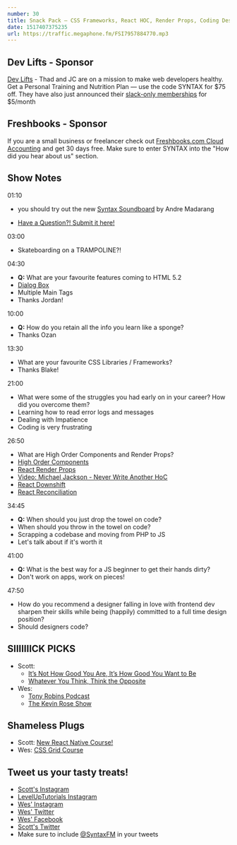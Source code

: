 ```yaml
---
number: 30
title: Snack Pack — CSS Frameworks, React HOC, Render Props, Coding Designers, Early Career Advice and a sound board!
date: 1517407375235
url: https://traffic.megaphone.fm/FSI7957884770.mp3
---
```


## Dev Lifts - Sponsor

[Dev Lifts](https://devlifts.io) - Thad and JC are on a mission to make web developers healthy. Get a Personal Training and Nutrition Plan — use the code SYNTAX for $75 off. They have also just announced their [slack-only memberships](https://devlifts.io/slack.html) for $5/month

## Freshbooks - Sponsor

If you are a small business or freelancer check out [Freshbooks.com Cloud Accounting](https://freshbooks.com/syntax) and get 30 days free. Make sure to enter SYNTAX into the "How did you hear about us" section.

## Show Notes

01:10

* you should try out the new [Syntax Soundboard](https://codepen.io/drehimself/full/BYBwBp/) by Andre Madarang

* [Have a Question?! Submit it here!](https://docs.google.com/forms/d/e/1FAIpQLSfQlAo1wXHiJMySdU-h8QMtfoz92aMS9eycEHXB6eRCLh8KHA/viewform)

03:00

* Skateboarding on a TRAMPOLINE?!

04:30

* **Q:** What are your favourite features coming to HTML 5.2
* [Dialog Box](https://webdesign.tutsplus.com/tutorials/native-popups-and-modals-with-the-html5-dialog-element--cms-23876)
* Multiple Main Tags
* Thanks Jordan!

10:00

* **Q:** How do you retain all the info you learn like a sponge?
* Thanks Ozan

13:30

* What are your favourite CSS Libraries / Frameworks?
* Thanks Blake!

21:00

* What were some of the struggles you had early on in your career? How did you overcome them?
* Learning how to read error logs and messages
* Dealing with Impatience
* Coding is very frustrating

26:50

* What are High Order Components and Render Props?
* [High Order Components](https://reactjs.org/docs/higher-order-components.html)
* [React Render Props](https://reactjs.org/docs/render-props.html)
* [Video: Michael Jackson - Never Write Another HoC](https://www.youtube.com/watch?v=BcVAq3YFiuc)
* [React Downshift](https://github.com/paypal/downshift)
* [React Reconciliation](https://reactjs.org/docs/reconciliation.html)

34:45

* **Q:** When should you just drop the towel on code?
* When should you throw in the towel on code?
* Scrapping a codebase and moving from PHP to JS
* Let's talk about if it's worth it

41:00

* **Q:** What is the best way for a JS beginner to get their hands dirty?
* Don't work on apps, work on pieces!

47:50

* How do you recommend a designer falling in love with frontend dev sharpen their skills while being (happily) committed to a full time design position?
* Should designers code?

## SIIIIIIICK PICKS

* Scott:
  * [It’s Not How Good You Are, It’s How Good You Want to Be](http://amzn.to/2DOE9V9)
  * [Whatever You Think, Think the Opposite](http://amzn.to/2GybLbh)
* Wes:
  * [Tony Robins Podcast](https://www.tonyrobbins.com/podcasts/)
  * [The Kevin Rose Show](https://www.kevinrose.com/)

## Shameless Plugs

* Scott: [New React Native Course!](https://www.leveluptutorials.com/pro)
* Wes: [CSS Grid Course](https://CSSGrid.io)

## Tweet us your tasty treats!

* [Scott's Instagram](https://www.instagram.com/stolinski/)
* [LevelUpTutorials Instagram](https://www.instagram.com/LevelUpTutorials/)
* [Wes' Instagram](https://www.instagram.com/wesbos/)
* [Wes' Twitter](https://twitter.com/wesbos)
* [Wes' Facebook](https://www.facebook.com/wesbos.developer)
* [Scott's Twitter](https://twitter.com/stolinski)
* Make sure to include [@SyntaxFM](https://twitter.com/SyntaxFM) in your tweets
